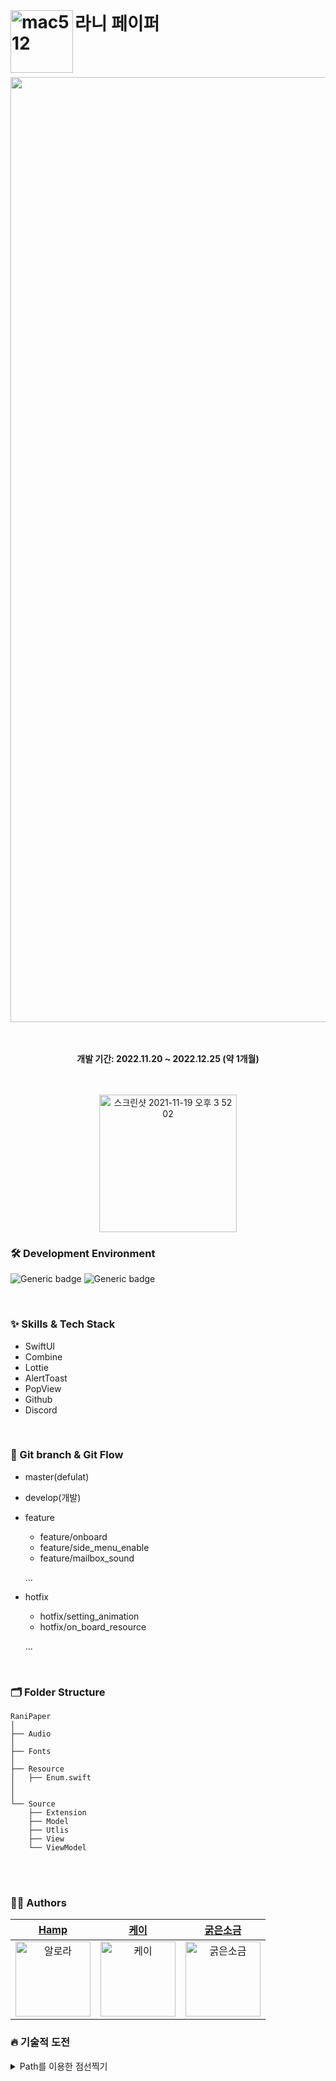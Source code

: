 <br/>

# 라니 페이퍼 <img width="100" alt="mac512" align = left src="https://user-images.githubusercontent.com/60254939/209456906-e6b5ed18-acab-4d2f-8dcc-9f9e319e2f7c.png">



<br><br>
<div align="center">

<img width="1512" alt="image" src ="https://user-images.githubusercontent.com/60254939/209528072-242f1317-04ba-485e-a17a-1b2c4332880f.png" />

<br><br>
<b>개발 기간: 2022.11.20 ~ 2022.12.25 (약 1개월)</b>

<br><br>
[<img width="220" alt="스크린샷 2021-11-19 오후 3 52 02" src="https://user-images.githubusercontent.com/55099365/196023806-5eb7be0f-c7cf-4661-bb39-35a15146c33a.png">](https://apps.apple.com/kr/app/id1660706595)
 
 
 
</div>


<div align = "left">

### 🛠 Development Environment

![Generic badge](https://img.shields.io/badge/iOS-15.0+-lightgrey.svg) ![Generic badge](https://img.shields.io/badge/Xcode-14.0.1-blue.svg)

<br/>

### ✨ Skills & Tech Stack
* SwiftUI
* Combine
* Lottie
* AlertToast
* PopView
* Github
* Discord
<br/>

### 🔀 Git branch & Git Flow

- master(defulat)

- develop(개발)

- feature
  - feature/onboard
  - feature/side_menu_enable
  - feature/mailbox_sound
  
  ...

- hotfix
  - hotfix/setting_animation
  - hotfix/on_board_resource
  
  ...
  

<br>

### 🗂 Folder Structure
```shell
RaniPaper
│
├── Audio
│
├── Fonts
│ 
├── Resource
│   ├── Enum.swift
│
│ 
└── Source
    ├── Extension
    ├── Model
    ├── Utlis
    ├── View
    └── ViewModel
```
<br><br>
### 🧑‍💻 Authors

<div align="center"> 
  
| [Hamp](https://github.com/yongbeomkwak) | [케이](https://github.com/youn9k) | [굵은소금](https://github.com/JiDongseok11) | 
|:---:|:---:|:---:|
|<img width="120" alt="알로라" src="https://avatars.githubusercontent.com/u/48616183?v=4">|<img width="120" alt="케이" src="https://avatars.githubusercontent.com/u/60254939?v=4">|<img width="120" alt="굵은소금" src="https://avatars.githubusercontent.com/u/79965837?v=4">

  
</div>


 
 ### 🔥 기술적 도전
<details>
<summary>  Path를 이용한 점선찍기 </summary>

#### Line Struct 구현
```swift 
 struct Line: Shape {
    func path(in rect: CGRect) -> Path {
        var path = Path()
        path.move(to: CGPoint(x: 0, y: 0))
        path.addLine(to: CGPoint(x: rect.width, y: 0))
        return path
    }
}
 
 ```
 
#### 적용 
 
```swift 
Line()
 .stroke(style: StrokeStyle(lineWidth: 1, dash: [5]))
 .foregroundColor(Color.memoPrimary)
 .frame(height: 1).padding(.horizontal,15)
 .padding(.top,3)
 
 ```
</details>
 
 




</div>
